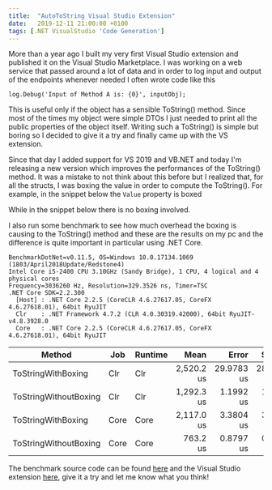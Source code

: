 ```yaml
---
title:  "AutoToString Visual Studio Extension"
date:   2019-12-11 21:00:00 +0100
tags: [.NET VisualStudio 'Code Generation']
---
```

More than a year ago I built my very first Visual Studio extension and published it on the Visual Studio Marketplace. I was working on a web service that passed around a lot of data and in order to log input and output of the endpoints whenever needed I often wrote code like this

    log.Debug('Input of Method A is: {0}', inputObj);

This is useful only if the object has a sensible ToString() method. Since most of the times my object were simple DTOs I just needed to print all the public properties of the object itself. Writing such a ToString() is simple but boring so I decided to give it a try and finally came up with the VS extension.

Since that day I added support for VS 2019 and VB.NET and today I'm releasing a new version which improves the performances of the ToString() method. It was a mistake to not think about this before but I realized that, for all the structs, I was boxing the value in order to compute the ToString(). For example, in the snippet below the `Value` property is boxed

<script src="https://gist.github.com/davidelettieri/891f36098356d5273882da015c9f3e6a.js"></script>

While in the snippet below there is no boxing involved.

<script src="https://gist.github.com/davidelettieri/b3326ad2a7cb811c320037184529ab04.js"></script>

I also run some benchmark to see how much overhead the boxing is causing to the ToString() method and these are the results on my pc and the difference is quite important in particular using .NET Core.

<pre><code>BenchmarkDotNet=v0.11.5, OS=Windows 10.0.17134.1069 (1803/April2018Update/Redstone4)
Intel Core i5-2400 CPU 3.10GHz (Sandy Bridge), 1 CPU, 4 logical and 4 physical cores
Frequency=3036260 Hz, Resolution=329.3526 ns, Timer=TSC
.NET Core SDK=2.2.300
  [Host] : .NET Core 2.2.5 (CoreCLR 4.6.27617.05, CoreFX 4.6.27618.01), 64bit RyuJIT
  Clr    : .NET Framework 4.7.2 (CLR 4.0.30319.42000), 64bit RyuJIT-v4.8.3928.0
  Core   : .NET Core 2.2.5 (CoreCLR 4.6.27617.05, CoreFX 4.6.27618.01), 64bit RyuJIT</code></pre>


|                Method |  Job | Runtime |       Mean |      Error |     StdDev | Rank |
|---------------------- |----- |-------- |-----------:|-----------:|-----------:|-----:|
|    ToStringWithBoxing |  Clr |     Clr | 2,520.2 us | 29.9783 us | 28.0417 us |    4 |
| ToStringWithoutBoxing |  Clr |     Clr | 1,292.3 us |  1.1992 us |  1.0630 us |    2 |
|    ToStringWithBoxing | Core |    Core | 2,117.0 us |  3.3804 us |  3.1620 us |    3 |
| ToStringWithoutBoxing | Core |    Core |   763.2 us |  0.8797 us |  0.7346 us |    1 |


The benchmark source code can be found [here](https://github.com/davidelettieri/ToStringBenchmark "ToString benchmark repository") and the Visual Studio extension [here](https://marketplace.visualstudio.com/items?itemName=DavideLettieri.AutoToString), give it a try and let me know what you think!